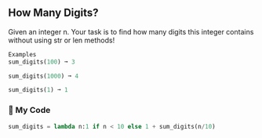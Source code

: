 ## How Many Digits?

Given an integer n. Your task is to find how many digits this integer contains without using str or len methods!
```python
Examples
sum_digits(100) ➞ 3

sum_digits(1000) ➞ 4

sum_digits(1) ➞ 1
```
### :snake: My Code
```python
sum_digits = lambda n:1 if n < 10 else 1 + sum_digits(n/10)
	
```
